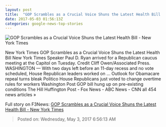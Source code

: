 ```yaml
---
layout: post
title:  "GOP Scrambles as a Crucial Voice Shuns the Latest Health Bill - New York Times"
date: 2017-05-03 01:56:13Z
categories: google-news-top-stories
---
```


![GOP Scrambles as a Crucial Voice Shuns the Latest Health Bill - New York Times](https://static01.nyt.com/images/2017/05/03/us/03health/03health-facebookJumbo.jpg)

New York Times GOP Scrambles as a Crucial Voice Shuns the Latest Health Bill New York Times Speaker Paul D. Ryan arrived for a Republican caucus meeting at the Capitol on Tuesday. Credit Cliff Owen/Associated Press. WASHINGTON — With two days left before an 11-day recess and no vote scheduled, House Republican leaders worked on ... Outlook for Obamacare repeal turns bleak Politico House Republicans just voted to change overtime rules for workers Washington Post GOP bill hung up on pre-existing conditions The Hill Huffington Post - Fox News - ABC News - CNN all 454 news articles »


Full story on F3News: [GOP Scrambles as a Crucial Voice Shuns the Latest Health Bill - New York Times](http://www.f3nws.com/n/cNRYcD)

> Posted on: Wednesday, May 3, 2017 6:56:13 AM

